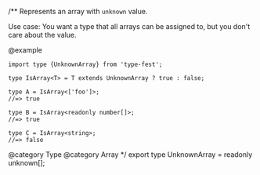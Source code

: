 /\*\*
Represents an array with `unknown` value.

Use case: You want a type that all arrays can be assigned to, but you don't care about the value.

@example

    import type {UnknownArray} from 'type-fest';

    type IsArray<T> = T extends UnknownArray ? true : false;

    type A = IsArray<['foo']>;
    //=> true

    type B = IsArray<readonly number[]>;
    //=> true

    type C = IsArray<string>;
    //=> false

@category Type
@category Array
\*/
export type UnknownArray = readonly unknown\[\];
